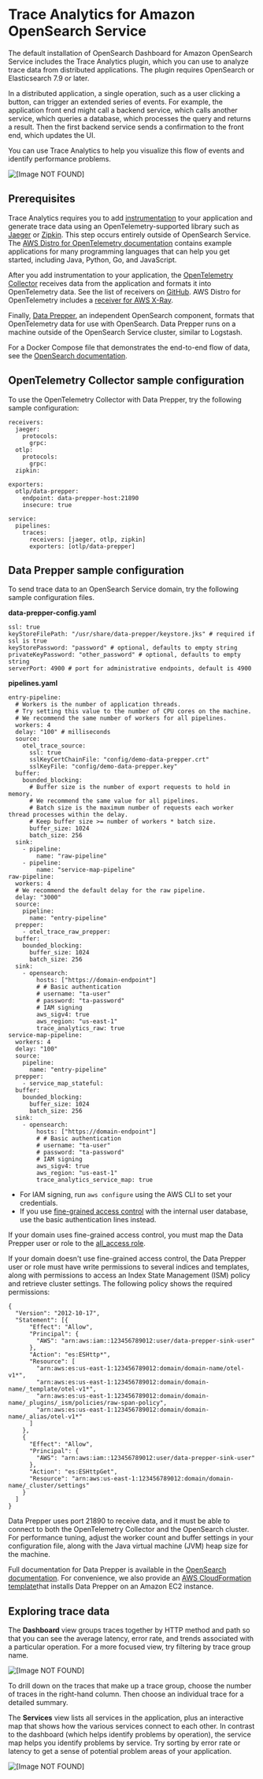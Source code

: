 # Trace Analytics for Amazon OpenSearch Service<a name="trace-analytics"></a>

The default installation of OpenSearch Dashboard for Amazon OpenSearch Service includes the Trace Analytics plugin, which you can use to analyze trace data from distributed applications\. The plugin requires OpenSearch or Elasticsearch 7\.9 or later\.

In a distributed application, a single operation, such as a user clicking a button, can trigger an extended series of events\. For example, the application front end might call a backend service, which calls another service, which queries a database, which processes the query and returns a result\. Then the first backend service sends a confirmation to the front end, which updates the UI\.

You can use Trace Analytics to help you visualize this flow of events and identify performance problems\.

![\[Image NOT FOUND\]](http://docs.aws.amazon.com/opensearch-service/latest/developerguide/images/ta-dashboards-trace.png)

## Prerequisites<a name="trace-prereq"></a>

Trace Analytics requires you to add [instrumentation](https://opentelemetry.io/docs/concepts/instrumenting/) to your application and generate trace data using an OpenTelemetry\-supported library such as [Jaeger](https://www.jaegertracing.io) or [Zipkin](https://zipkin.io)\. This step occurs entirely outside of OpenSearch Service\. The [AWS Distro for OpenTelemetry documentation](https://aws-otel.github.io/docs/introduction) contains example applications for many programming languages that can help you get started, including Java, Python, Go, and JavaScript\.

After you add instrumentation to your application, the [OpenTelemetry Collector](https://aws-otel.github.io/docs/getting-started/collector) receives data from the application and formats it into OpenTelemetry data\. See the list of receivers on [GitHub](https://github.com/open-telemetry/opentelemetry-collector/blob/main/receiver/README.md)\. AWS Distro for OpenTelemetry includes a [receiver for AWS X\-Ray](https://aws-otel.github.io/docs/components/x-ray-receiver)\.

Finally, [Data Prepper](https://opensearch.org/docs/monitoring-plugins/trace/data-prepper/), an independent OpenSearch component, formats that OpenTelemetry data for use with OpenSearch\. Data Prepper runs on a machine outside of the OpenSearch Service cluster, similar to Logstash\.

For a Docker Compose file that demonstrates the end\-to\-end flow of data, see the [OpenSearch documentation](https://opensearch.org/docs/monitoring-plugins/trace/get-started/)\.

## OpenTelemetry Collector sample configuration<a name="trace-otc"></a>

To use the OpenTelemetry Collector with Data Prepper, try the following sample configuration:

```
receivers:
  jaeger:
    protocols:
      grpc:
  otlp:
    protocols:
      grpc:
  zipkin:

exporters:
  otlp/data-prepper:
    endpoint: data-prepper-host:21890
    insecure: true

service:
  pipelines:
    traces:
      receivers: [jaeger, otlp, zipkin]
      exporters: [otlp/data-prepper]
```

## Data Prepper sample configuration<a name="trace-dp"></a>

To send trace data to an OpenSearch Service domain, try the following sample configuration files\.

**data\-prepper\-config\.yaml**

```
ssl: true
keyStoreFilePath: "/usr/share/data-prepper/keystore.jks" # required if ssl is true
keyStorePassword: "password" # optional, defaults to empty string
privateKeyPassword: "other_password" # optional, defaults to empty string
serverPort: 4900 # port for administrative endpoints, default is 4900
```

**pipelines\.yaml**

```
entry-pipeline:
  # Workers is the number of application threads.
  # Try setting this value to the number of CPU cores on the machine.
  # We recommend the same number of workers for all pipelines.
  workers: 4
  delay: "100" # milliseconds
  source:
    otel_trace_source:
      ssl: true
      sslKeyCertChainFile: "config/demo-data-prepper.crt"
      sslKeyFile: "config/demo-data-prepper.key"
  buffer:
    bounded_blocking:
      # Buffer size is the number of export requests to hold in memory.
      # We recommend the same value for all pipelines.
      # Batch size is the maximum number of requests each worker thread processes within the delay.
      # Keep buffer size >= number of workers * batch size.
      buffer_size: 1024
      batch_size: 256
  sink:
    - pipeline:
        name: "raw-pipeline"
    - pipeline:
        name: "service-map-pipeline"
raw-pipeline:
  workers: 4
  # We recommend the default delay for the raw pipeline.
  delay: "3000"
  source:
    pipeline:
      name: "entry-pipeline"
  prepper:
    - otel_trace_raw_prepper:
  buffer:
    bounded_blocking:
      buffer_size: 1024
      batch_size: 256
  sink:
    - opensearch:
        hosts: ["https://domain-endpoint"]
        # # Basic authentication
        # username: "ta-user"
        # password: "ta-password"
        # IAM signing
        aws_sigv4: true
        aws_region: "us-east-1"
        trace_analytics_raw: true
service-map-pipeline:
  workers: 4
  delay: "100"
  source:
    pipeline:
      name: "entry-pipeline"
  prepper:
    - service_map_stateful:
  buffer:
    bounded_blocking:
      buffer_size: 1024
      batch_size: 256
  sink:
    - opensearch:
        hosts: ["https://domain-endpoint"]
        # # Basic authentication
        # username: "ta-user"
        # password: "ta-password"
        # IAM signing
        aws_sigv4: true
        aws_region: "us-east-1"
        trace_analytics_service_map: true
```
+ For IAM signing, run `aws configure` using the AWS CLI to set your credentials\.
+ If you use [fine\-grained access control](fgac.md) with the internal user database, use the basic authentication lines instead\.

If your domain uses fine\-grained access control, you must map the Data Prepper user or role to the [all\_access role](fgac.md#fgac-more-masters)\.

If your domain doesn't use fine\-grained access control, the Data Prepper user or role must have write permissions to several indices and templates, along with permissions to access an Index State Management \(ISM\) policy and retrieve cluster settings\. The following policy shows the required permissions:

```
{
  "Version": "2012-10-17",
  "Statement": [{
      "Effect": "Allow",
      "Principal": {
        "AWS": "arn:aws:iam::123456789012:user/data-prepper-sink-user"
      },
      "Action": "es:ESHttp*",
      "Resource": [
        "arn:aws:es:us-east-1:123456789012:domain/domain-name/otel-v1*",
        "arn:aws:es:us-east-1:123456789012:domain/domain-name/_template/otel-v1*",
        "arn:aws:es:us-east-1:123456789012:domain/domain-name/_plugins/_ism/policies/raw-span-policy",
        "arn:aws:es:us-east-1:123456789012:domain/domain-name/_alias/otel-v1*"
      ]
    },
    {
      "Effect": "Allow",
      "Principal": {
        "AWS": "arn:aws:iam::123456789012:user/data-prepper-sink-user"
      },
      "Action": "es:ESHttpGet",
      "Resource": "arn:aws:us-east-1:123456789012:domain/domain-name/_cluster/settings"
    }
  ]
}
```

Data Prepper uses port 21890 to receive data, and it must be able to connect to both the OpenTelemetry Collector and the OpenSearch cluster\. For performance tuning, adjust the worker count and buffer settings in your configuration file, along with the Java virtual machine \(JVM\) heap size for the machine\.

Full documentation for Data Prepper is available in the [OpenSearch documentation](https://opensearch.org/docs/monitoring-plugins/trace/data-prepper/)\. For convenience, we also provide an [AWS CloudFormation template](https://github.com/opensearch-project/data-prepper/blob/main/deployment-template/ec2/data-prepper-ec2-deployment-cfn.yaml)that installs Data Prepper on an Amazon EC2 instance\.

## Exploring trace data<a name="trace-dashboards"></a>

The **Dashboard** view groups traces together by HTTP method and path so that you can see the average latency, error rate, and trends associated with a particular operation\. For a more focused view, try filtering by trace group name\.

![\[Image NOT FOUND\]](http://docs.aws.amazon.com/opensearch-service/latest/developerguide/images/ta-dashboards-dash.png)

To drill down on the traces that make up a trace group, choose the number of traces in the right\-hand column\. Then choose an individual trace for a detailed summary\.

The **Services** view lists all services in the application, plus an interactive map that shows how the various services connect to each other\. In contrast to the dashboard \(which helps identify problems by operation\), the service map helps you identify problems by service\. Try sorting by error rate or latency to get a sense of potential problem areas of your application\.

![\[Image NOT FOUND\]](http://docs.aws.amazon.com/opensearch-service/latest/developerguide/images/ta-dashboards-services.png)